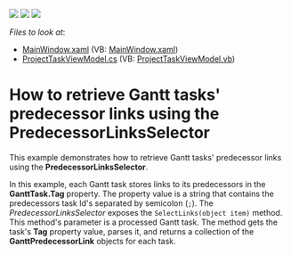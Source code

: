 <!-- default badges list -->
![](https://img.shields.io/endpoint?url=https://codecentral.devexpress.com/api/v1/VersionRange/190573811/21.1.5%2B)
[![](https://img.shields.io/badge/Open_in_DevExpress_Support_Center-FF7200?style=flat-square&logo=DevExpress&logoColor=white)](https://supportcenter.devexpress.com/ticket/details/T828683)
[![](https://img.shields.io/badge/📖_How_to_use_DevExpress_Examples-e9f6fc?style=flat-square)](https://docs.devexpress.com/GeneralInformation/403183)
<!-- default badges end -->
<!-- default file list -->
*Files to look at*:

* [MainWindow.xaml](./CS/GanttControlDemoApp/MainWindow.xaml) (VB: [MainWindow.xaml](./VB/GanttControlDemoAppVB/MainWindow.xaml))
* [ProjectTaskViewModel.cs](./CS/GanttControlDemoApp/ProjectTaskViewModel.cs) (VB: [ProjectTaskViewModel.vb](./VB/GanttControlDemoAppVB/ProjectTaskViewModel.vb))
<!-- default file list end -->
# How to retrieve Gantt tasks' predecessor links using the PredecessorLinksSelector


This example demonstrates how to retrieve Gantt tasks' predecessor links using the **PredecessorLinksSelector**. 

In this example, each Gantt task stores links to its predecessors in the **GanttTask.Tag** property. The property value is a string that contains the predecessors task Id's separated by semicolon (`;`). 
The *PredecessorLinksSelector* exposes the `SelectLinks(object item)` method. This method's parameter is a processed Gantt task. The method gets the task's **Tag** property value, parses it, and returns a collection of the **GanttPredecessorLink** objects for each task.
